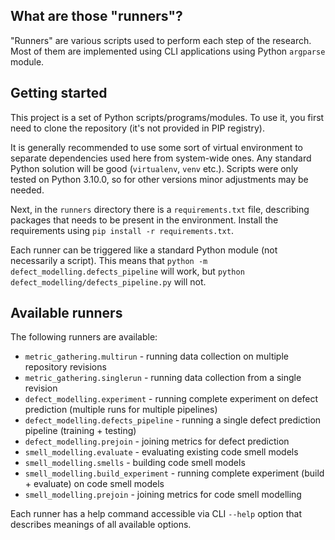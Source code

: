 ## What are those "runners"?

"Runners" are various scripts used to perform each step of the research.
Most of them are implemented using CLI applications using Python `argparse` module. 

## Getting started
This project is a set of Python scripts/programs/modules.
To use it, you first need to clone the repository (it's not provided in PIP registry).

It is generally recommended to use some sort of virtual environment to separate dependencies
used here from system-wide ones. Any standard Python solution will be good (`virtualenv`, `venv` etc.).
Scripts were only tested on Python 3.10.0, so for other versions minor adjustments may be needed. 

Next, in the `runners` directory there is a `requirements.txt` file, describing
packages that needs to be present in the environment. Install the requirements
using `pip install -r requirements.txt`.


Each runner can be triggered like a standard Python module (not necessarily a script). 
This means that `python -m defect_modelling.defects_pipeline` will work, but `python defect_modelling/defects_pipeline.py` will not.

## Available runners

The following runners are available:

 - `metric_gathering.multirun` - running data collection on multiple repository revisions
 - `metric_gathering.singlerun` - running data collection from a single revision
 - `defect_modelling.experiment` - running complete experiment on defect prediction (multiple runs for multiple pipelines)
 - `defect_modelling.defects_pipeline` - running a single defect prediction pipeline (training + testing)
 - `defect_modelling.prejoin` - joining metrics for defect prediction
 - `smell_modelling.evaluate` - evaluating existing code smell models
 - `smell_modelling.smells` - building code smell models
 - `smell_modelling.build_experiment` - running complete experiment (build + evaluate) on code smell models
 - `smell_modelling.prejoin` - joining metrics for code smell modelling

Each runner has a help command accessible via CLI `--help` option that describes meanings of all available options.
